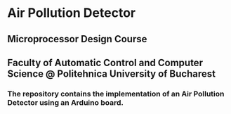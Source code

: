 # Air Pollution Detector
## Microprocessor Design Course
## Faculty of Automatic Control and Computer Science @ Politehnica University of Bucharest
### The repository contains the implementation of an Air Pollution Detector using an Arduino board.
